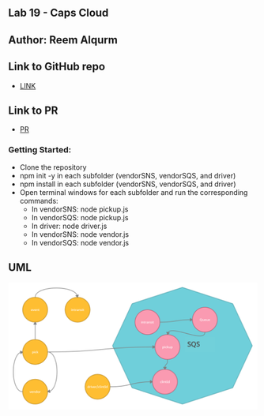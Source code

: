 ## Lab 19 - Caps Cloud

## Author: Reem Alqurm

## Link to GitHub repo
* [LINK](https://github.com/reem-alqurm/caps-cloud)
## Link to PR 
* [PR](https://github.com/reem-alqurm/caps-cloud/pulls)




### Getting Started:
 * Clone the repository
* npm init -y in each subfolder (vendorSNS, vendorSQS, and driver)
* npm install in each subfolder (vendorSNS, vendorSQS, and driver)
* Open terminal windows for each subfolder and run the corresponding commands:
  * In vendorSNS: node pickup.js
  * In vendorSQS: node pickup.js
  * In driver: node driver.js
  * In vendorSNS: node vendor.js
  * In vendorSQS: node vendor.js

## UML
![img](./uml.png)
